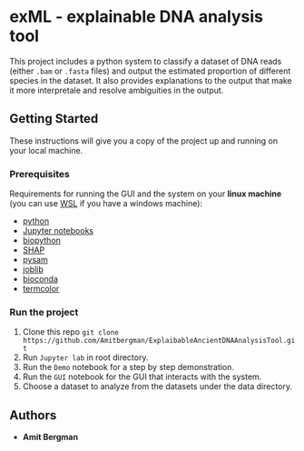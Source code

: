 ﻿# exML - explainable DNA analysis tool

This project includes a python system to classify a dataset of DNA reads (either ``.bam`` or ``.fasta`` files) and output the estimated proportion of different species in the dataset.
It also provides explanations to the output that make it more interpretale and resolve ambiguities in the output.

## Getting Started

These instructions will give you a copy of the project up and running on your local machine.

### Prerequisites

Requirements for running the GUI and the system on your **linux machine** (you can use [WSL](https://docs.microsoft.com/en-us/windows/wsl/install) if you have a windows machine): 
- [python](https://www.python.org/)
- [Jupyter notebooks](https://jupyter.org/)
- [biopython](https://biopython.org/)
- [SHAP](https://shap.readthedocs.io/en/latest/index.html)
- [pysam](https://pysam.readthedocs.io/en/latest/api.html)
- [joblib](https://joblib.readthedocs.io/en/latest/)
- [bioconda](https://bioconda.github.io/)
- [termcolor](https://anaconda.org/conda-forge/termcolor)

### Run the project

1. Clone this repo ``git clone https://github.com/Amitbergman/ExplaibableAncientDNAAnalysisTool.git``
2. Run ``Jupyter lab`` in root directory.
3. Run the ``Demo`` notebook for a step by step demonstration.
4. Run the ``GUI`` notebook for the GUI that interacts with the system. 
5. Choose a dataset to analyze from the datasets under the data directory.

## Authors
  - **Amit Bergman**
